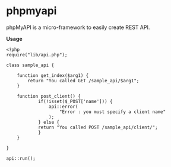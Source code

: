 phpmyapi
========

phpMyAPI is a micro-framework to easily create REST API.

**Usage**

	<?php
	require("lib/api.php");

	class sample_api {

	    function get_index($arg1) {
	        return "You called GET /sample_api/$arg1";
	    }

	    function post_client() {
	    		if(!isset($_POST['name'])) {
	    			api::error(
	    				"Error : you must specify a client name"
	    			);
	    		} else {
	        	return "You called POST /sample_api/client/";
	    		}
	    }	

	}

	api::run();

